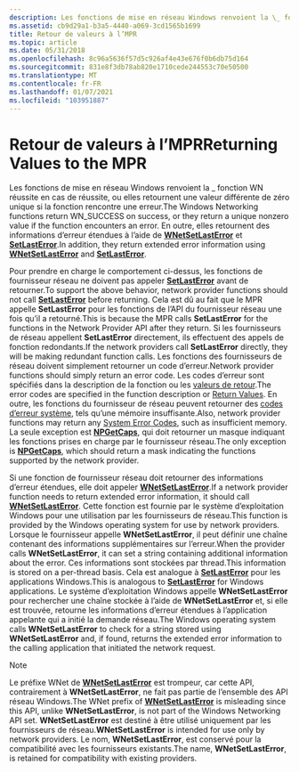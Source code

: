 ```yaml
---
description: Les fonctions de mise en réseau Windows renvoient la \_ fonction WN réussite en cas de réussite, ou elles retournent une valeur différente de zéro unique si la fonction rencontre une erreur. En outre, elles retournent des informations d’erreur étendues à l’aide de WNetSetLastError et SetLastError.
ms.assetid: cb9d29a1-b3a5-4440-a069-3cd1565b1699
title: Retour de valeurs à l’MPR
ms.topic: article
ms.date: 05/31/2018
ms.openlocfilehash: 8c96a5636f57d5c926af4e43e676f0b6db75d164
ms.sourcegitcommit: 831e8f3db78ab820e1710cede244553c70e50500
ms.translationtype: MT
ms.contentlocale: fr-FR
ms.lasthandoff: 01/07/2021
ms.locfileid: "103951887"
---
```

# <a name="returning-values-to-the-mpr"></a><span data-ttu-id="39c87-104">Retour de valeurs à l’MPR</span><span class="sxs-lookup"><span data-stu-id="39c87-104">Returning Values to the MPR</span></span>

<span data-ttu-id="39c87-105">Les fonctions de mise en réseau Windows renvoient la \_ fonction WN réussite en cas de réussite, ou elles retournent une valeur différente de zéro unique si la fonction rencontre une erreur.</span><span class="sxs-lookup"><span data-stu-id="39c87-105">The Windows Networking functions return WN\_SUCCESS on success, or they return a unique nonzero value if the function encounters an error.</span></span> <span data-ttu-id="39c87-106">En outre, elles retournent des informations d’erreur étendues à l’aide de [**WNetSetLastError**](/windows/desktop/api/Npapi/nf-npapi-wnetsetlasterrora) et [**SetLastError**](/windows/win32/api/errhandlingapi/nf-errhandlingapi-setlasterror).</span><span class="sxs-lookup"><span data-stu-id="39c87-106">In addition, they return extended error information using [**WNetSetLastError**](/windows/desktop/api/Npapi/nf-npapi-wnetsetlasterrora) and [**SetLastError**](/windows/win32/api/errhandlingapi/nf-errhandlingapi-setlasterror).</span></span>

<span data-ttu-id="39c87-107">Pour prendre en charge le comportement ci-dessus, les fonctions de fournisseur réseau ne doivent pas appeler [**SetLastError**](/windows/win32/api/errhandlingapi/nf-errhandlingapi-setlasterror) avant de retourner.</span><span class="sxs-lookup"><span data-stu-id="39c87-107">To support the above behavior, network provider functions should not call [**SetLastError**](/windows/win32/api/errhandlingapi/nf-errhandlingapi-setlasterror) before returning.</span></span> <span data-ttu-id="39c87-108">Cela est dû au fait que le MPR appelle **SetLastError** pour les fonctions de l’API du fournisseur réseau une fois qu’il a retourné.</span><span class="sxs-lookup"><span data-stu-id="39c87-108">This is because the MPR calls **SetLastError** for the functions in the Network Provider API after they return.</span></span> <span data-ttu-id="39c87-109">Si les fournisseurs de réseau appellent **SetLastError** directement, ils effectuent des appels de fonction redondants.</span><span class="sxs-lookup"><span data-stu-id="39c87-109">If the network providers call **SetLastError** directly, they will be making redundant function calls.</span></span> <span data-ttu-id="39c87-110">Les fonctions des fournisseurs de réseau doivent simplement retourner un code d’erreur.</span><span class="sxs-lookup"><span data-stu-id="39c87-110">Network provider functions should simply return an error code.</span></span> <span data-ttu-id="39c87-111">Les codes d’erreur sont spécifiés dans la description de la fonction ou les [valeurs de retour](network-security-return-values.md).</span><span class="sxs-lookup"><span data-stu-id="39c87-111">The error codes are specified in the function description or [Return Values](network-security-return-values.md).</span></span> <span data-ttu-id="39c87-112">En outre, les fonctions du fournisseur de réseau peuvent retourner des [codes d’erreur système](../debug/system-error-codes.md), tels qu’une mémoire insuffisante.</span><span class="sxs-lookup"><span data-stu-id="39c87-112">Also, network provider functions may return any [System Error Codes](../debug/system-error-codes.md), such as insufficient memory.</span></span> <span data-ttu-id="39c87-113">La seule exception est [**NPGetCaps**](/windows/desktop/api/Npapi/nf-npapi-npgetcaps), qui doit retourner un masque indiquant les fonctions prises en charge par le fournisseur réseau.</span><span class="sxs-lookup"><span data-stu-id="39c87-113">The only exception is [**NPGetCaps**](/windows/desktop/api/Npapi/nf-npapi-npgetcaps), which should return a mask indicating the functions supported by the network provider.</span></span>

<span data-ttu-id="39c87-114">Si une fonction de fournisseur réseau doit retourner des informations d’erreur étendues, elle doit appeler [**WNetSetLastError**](/windows/desktop/api/Npapi/nf-npapi-wnetsetlasterrora).</span><span class="sxs-lookup"><span data-stu-id="39c87-114">If a network provider function needs to return extended error information, it should call [**WNetSetLastError**](/windows/desktop/api/Npapi/nf-npapi-wnetsetlasterrora).</span></span> <span data-ttu-id="39c87-115">Cette fonction est fournie par le système d’exploitation Windows pour une utilisation par les fournisseurs de réseau.</span><span class="sxs-lookup"><span data-stu-id="39c87-115">This function is provided by the Windows operating system for use by network providers.</span></span> <span data-ttu-id="39c87-116">Lorsque le fournisseur appelle **WNetSetLastError**, il peut définir une chaîne contenant des informations supplémentaires sur l’erreur.</span><span class="sxs-lookup"><span data-stu-id="39c87-116">When the provider calls **WNetSetLastError**, it can set a string containing additional information about the error.</span></span> <span data-ttu-id="39c87-117">Ces informations sont stockées par thread.</span><span class="sxs-lookup"><span data-stu-id="39c87-117">This information is stored on a per-thread basis.</span></span> <span data-ttu-id="39c87-118">Cela est analogue à [**SetLastError**](/windows/win32/api/errhandlingapi/nf-errhandlingapi-setlasterror) pour les applications Windows.</span><span class="sxs-lookup"><span data-stu-id="39c87-118">This is analogous to [**SetLastError**](/windows/win32/api/errhandlingapi/nf-errhandlingapi-setlasterror) for Windows applications.</span></span> <span data-ttu-id="39c87-119">Le système d’exploitation Windows appelle **WNetSetLastError** pour rechercher une chaîne stockée à l’aide de **WNetSetLastError** et, si elle est trouvée, retourne les informations d’erreur étendues à l’application appelante qui a initié la demande réseau.</span><span class="sxs-lookup"><span data-stu-id="39c87-119">The Windows operating system calls **WNetSetLastError** to check for a string stored using **WNetSetLastError** and, if found, returns the extended error information to the calling application that initiated the network request.</span></span>

> [!Note]  
> <span data-ttu-id="39c87-120">Le préfixe WNet de [**WNetSetLastError**](/windows/desktop/api/Npapi/nf-npapi-wnetsetlasterrora) est trompeur, car cette API, contrairement à **WNetSetLastError**, ne fait pas partie de l’ensemble des API réseau Windows.</span><span class="sxs-lookup"><span data-stu-id="39c87-120">The WNet prefix of [**WNetSetLastError**](/windows/desktop/api/Npapi/nf-npapi-wnetsetlasterrora) is misleading since this API, unlike **WNetSetLastError**, is not part of the Windows Networking API set.</span></span> <span data-ttu-id="39c87-121">**WNetSetLastError** est destiné à être utilisé uniquement par les fournisseurs de réseau.</span><span class="sxs-lookup"><span data-stu-id="39c87-121">**WNetSetLastError** is intended for use only by network providers.</span></span> <span data-ttu-id="39c87-122">Le nom, **WNetSetLastError**, est conservé pour la compatibilité avec les fournisseurs existants.</span><span class="sxs-lookup"><span data-stu-id="39c87-122">The name, **WNetSetLastError**, is retained for compatibility with existing providers.</span></span>

 

 

 
